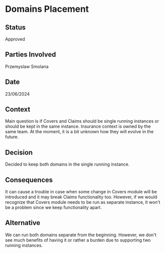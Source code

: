 # Domains Placement

## Status
Approved

## Parties Involved
Przemyslaw Smolana

## Date
23/06/2024

## Context
Main question is if Covers and Claims should be single running instances or should be kept in the same instance.
Insurance context is owned by the same team. At the moment, it is a bit unknown how they will evolve in the future.

## Decision
Decided to keep both domains in the single running instance.

## Consequences
It can cause a trouble in case when some change in Covers module will be introduced and it may break Claims functionality too. However, if we would recognize that Covers module needs to be run as separate instance, it won't be a problem since we keep functionality apart.

## Alternative
We can run both domains separate from the beginning. However, we don't see much benefits of having it or rather a burden due to supporting two running instances.
